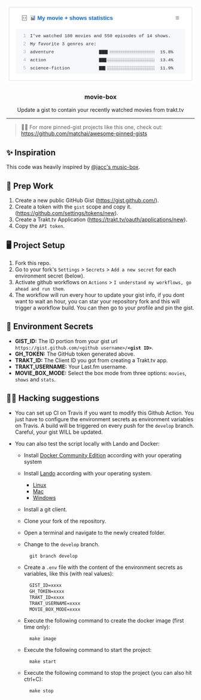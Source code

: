 <p align='center'>
  <img src="https://github.com/LuisAlejandro/movie-box/blob/master/branding/moviebox-preview.png">
  <h3 align="center">movie-box</h3>
  <p align="center">Update a gist to contain your recently watched movies from trakt.tv</p>
</p>

---
> 📌✨ For more pinned-gist projects like this one, check out: https://github.com/matchai/awesome-pinned-gists

## ✨ Inspiration
This code was heavily inspired by [@jacc's music-box](https://github.com/jacc/music-box).

## 🎒 Prep Work
1. Create a new public GitHub Gist (https://gist.github.com/).
2. Create a token with the `gist` scope and copy it. (https://github.com/settings/tokens/new).
3. Create a Trakt.tv Application (https://trakt.tv/oauth/applications/new).
4. Copy the `API token`.

## 🖥 Project Setup
1. Fork this repo.
2. Go to your fork's `Settings` > `Secrets` > `Add a new secret` for each environment secret (below).
3. Activate github workflows on `Actions` > `I understand my workflows, go ahead and run them`.
4. The workflow will run every hour to update your gist info, if you dont want to wait an hour, you can star your repository fork and this will trigger a workflow build. You can then go to your profile and pin the gist.

## 🤫 Environment Secrets
- **GIST_ID:** The ID portion from your gist url `https://gist.github.com/<github username>/`**`<gist ID>`**.
- **GH_TOKEN:** The GitHub token generated above.
- **TRAKT_ID:** The Client ID you got from creating a Trakt.tv app.
- **TRAKT_USERNAME:** Your Last.fm username.
- **MOVIE_BOX_MODE:** Select the box mode from three options: `movies`, `shows` and `stats`.

## 🕵🏾 Hacking suggestions

- You can set up CI on Travis if you want to modify this Github Action. You just have to configure the environment secrets as environment variables on Travis. A build will be triggered on every push for the `develop` branch. Careful, your gist WILL be updated.
- You can also test the script locally with Lando and Docker:

  * Install [Docker Community Edition](https://docs.docker.com/install/#supported-platforms) according with your operating system
  * Install [Lando](https://docs.devwithlando.io/installation/system-requirements.html) according with your operating system.

      - [Linux](https://docs.devwithlando.io/installation/linux.html)
      - [Mac](https://docs.devwithlando.io/installation/macos.html)
      - [Windows](https://docs.devwithlando.io/installation/windows.html)

  * Install a git client.
  * Clone your fork of the repository.
  * Open a terminal and navigate to the newly created folder.
  * Change to the `develop` branch.

          git branch develop

  * Create a `.env` file with the content of the environment secrets as variables, like this (with real values):

          GIST_ID=xxxx
          GH_TOKEN=xxxx
          TRAKT_ID=xxxx
          TRAKT_USERNAME=xxxx
          MOVIE_BOX_MODE=xxxx

  * Execute the following command to create the docker image (first time only):

          make image

  * Execute the following command to start the project:

          make start

  * Execute the following command to stop the project (you can also hit ctrl+C):

          make stop